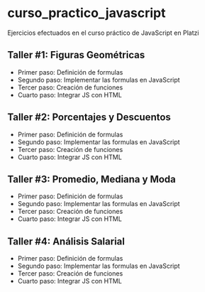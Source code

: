 # curso_practico_javascript
Ejercicios efectuados en el curso práctico de JavaScript en Platzi

## Taller #1: Figuras Geométricas

- Primer paso: Definición de formulas
- Segundo paso: Implementar las formulas en JavaScript
- Tercer paso: Creación de funciones
- Cuarto paso: Integrar JS con HTML

## Taller #2: Porcentajes y Descuentos

- Primer paso: Definición de formulas
- Segundo paso: Implementar las formulas en JavaScript
- Tercer paso: Creación de funciones
- Cuarto paso: Integrar JS con HTML

## Taller #3: Promedio, Mediana y Moda

- Primer paso: Definición de formulas
- Segundo paso: Implementar las formulas en JavaScript
- Tercer paso: Creación de funciones
- Cuarto paso: Integrar JS con HTML

## Taller #4: Análisis Salarial

- Primer paso: Definición de formulas
- Segundo paso: Implementar las formulas en JavaScript
- Tercer paso: Creación de funciones
- Cuarto paso: Integrar JS con HTML